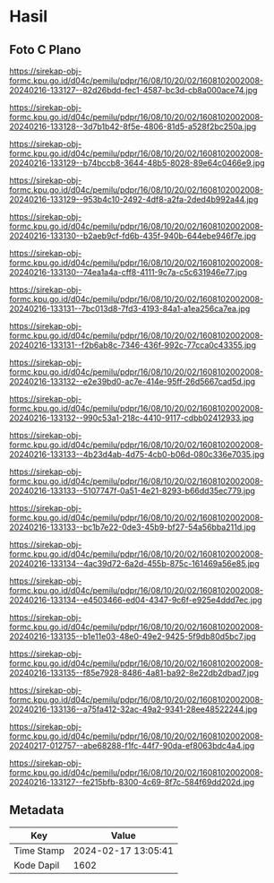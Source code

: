 # Hasil

## Foto C Plano

https://sirekap-obj-formc.kpu.go.id/d04c/pemilu/pdpr/16/08/10/20/02/1608102002008-20240216-133127--82d26bdd-fec1-4587-bc3d-cb8a000ace74.jpg

https://sirekap-obj-formc.kpu.go.id/d04c/pemilu/pdpr/16/08/10/20/02/1608102002008-20240216-133128--3d7b1b42-8f5e-4806-81d5-a528f2bc250a.jpg

https://sirekap-obj-formc.kpu.go.id/d04c/pemilu/pdpr/16/08/10/20/02/1608102002008-20240216-133129--b74bccb8-3644-48b5-8028-89e64c0466e9.jpg

https://sirekap-obj-formc.kpu.go.id/d04c/pemilu/pdpr/16/08/10/20/02/1608102002008-20240216-133129--953b4c10-2492-4df8-a2fa-2ded4b992a44.jpg

https://sirekap-obj-formc.kpu.go.id/d04c/pemilu/pdpr/16/08/10/20/02/1608102002008-20240216-133130--b2aeb9cf-fd6b-435f-940b-644ebe946f7e.jpg

https://sirekap-obj-formc.kpu.go.id/d04c/pemilu/pdpr/16/08/10/20/02/1608102002008-20240216-133130--74ea1a4a-cff8-4111-9c7a-c5c631946e77.jpg

https://sirekap-obj-formc.kpu.go.id/d04c/pemilu/pdpr/16/08/10/20/02/1608102002008-20240216-133131--7bc013d8-7fd3-4193-84a1-a1ea256ca7ea.jpg

https://sirekap-obj-formc.kpu.go.id/d04c/pemilu/pdpr/16/08/10/20/02/1608102002008-20240216-133131--f2b6ab8c-7346-436f-992c-77cca0c43355.jpg

https://sirekap-obj-formc.kpu.go.id/d04c/pemilu/pdpr/16/08/10/20/02/1608102002008-20240216-133132--e2e39bd0-ac7e-414e-95ff-26d5667cad5d.jpg

https://sirekap-obj-formc.kpu.go.id/d04c/pemilu/pdpr/16/08/10/20/02/1608102002008-20240216-133132--990c53a1-218c-4410-9117-cdbb02412933.jpg

https://sirekap-obj-formc.kpu.go.id/d04c/pemilu/pdpr/16/08/10/20/02/1608102002008-20240216-133133--4b23d4ab-4d75-4cb0-b06d-080c336e7035.jpg

https://sirekap-obj-formc.kpu.go.id/d04c/pemilu/pdpr/16/08/10/20/02/1608102002008-20240216-133133--5107747f-0a51-4e21-8293-b66dd35ec779.jpg

https://sirekap-obj-formc.kpu.go.id/d04c/pemilu/pdpr/16/08/10/20/02/1608102002008-20240216-133133--bc1b7e22-0de3-45b9-bf27-54a56bba211d.jpg

https://sirekap-obj-formc.kpu.go.id/d04c/pemilu/pdpr/16/08/10/20/02/1608102002008-20240216-133134--4ac39d72-6a2d-455b-875c-161469a56e85.jpg

https://sirekap-obj-formc.kpu.go.id/d04c/pemilu/pdpr/16/08/10/20/02/1608102002008-20240216-133134--e4503466-ed04-4347-9c6f-e925e4ddd7ec.jpg

https://sirekap-obj-formc.kpu.go.id/d04c/pemilu/pdpr/16/08/10/20/02/1608102002008-20240216-133135--b1e11e03-48e0-49e2-9425-5f9db80d5bc7.jpg

https://sirekap-obj-formc.kpu.go.id/d04c/pemilu/pdpr/16/08/10/20/02/1608102002008-20240216-133135--f85e7928-8486-4a81-ba92-8e22db2dbad7.jpg

https://sirekap-obj-formc.kpu.go.id/d04c/pemilu/pdpr/16/08/10/20/02/1608102002008-20240216-133136--a75fa412-32ac-49a2-9341-28ee48522244.jpg

https://sirekap-obj-formc.kpu.go.id/d04c/pemilu/pdpr/16/08/10/20/02/1608102002008-20240217-012757--abe68288-f1fc-44f7-90da-ef8063bdc4a4.jpg

https://sirekap-obj-formc.kpu.go.id/d04c/pemilu/pdpr/16/08/10/20/02/1608102002008-20240216-133127--fe215bfb-8300-4c69-8f7c-584f69dd202d.jpg


## Metadata

| Key        | Value               |
| ---------- | ------------------- |
| Time Stamp | 2024-02-17 13:05:41 |
| Kode Dapil | 1602                |



